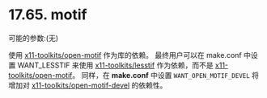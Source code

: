 # 17.65. motif

可能的参数:(无)

使用 [x11-toolkits/open-motif](https://cgit.freebsd.org/ports/tree/x11-toolkits/open-motif/pkg-descr) 作为库的依赖。
最终用户可以在 make.conf 中设置 WANT_LESSTIF 来使用 [x11-toolkits/lesstif](https://cgit.freebsd.org/ports/tree/x11-toolkits/lesstif/pkg-descr) 作为依赖，而不是 [x11-toolkits/open-motif](https://cgit.freebsd.org/ports/tree/x11-toolkits/open-motif/pkg-descr)。
同样，在 **make.conf** 中设置 `WANT_OPEN_MOTIF_DEVEL` 将增加对 [x11-toolkits/open-motif-devel](https://cgit.freebsd.org/ports/tree/x11-toolkits/open-motif-devel/pkg-descr) 的依赖性。

